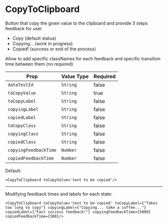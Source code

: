 # CopyToClipboard

Button that copy the given value to the clipboard and provide 3 steps feedback for user

- Copy (default status)
- Copying... (work in progress)
- Copied! (success or end of the process)

Allow to add specific classNames for each feedback and specific transition time between them (no required)

| Prop                  | Value Type | Required |
| --------------------- | ---------- | -------- |
| `dataTestId`          | `String`   | false    |
| `toCopyValue`         | `String`   | true     |
| `toCopyLabel`         | `String`   | false    |
| `copyingLabel`        | `String`   | false    |
| `copiedLabel`         | `String`   | false    |
| `toCopyClass`         | `String`   | false    |
| `copyingClass`        | `String`   | false    |
| `copiedClass`         | `String`   | false    |
| `copyingFeedbackTime` | `Number`   | false    |
| `copiedFeedbackTime`  | `Number`   | false    |

Default:
```
<CopyToClipboard toCopyValue='text to be copied'/>

```
-----------
Modifying feedback times and labels for each state:
```
<CopyToClipboard toCopyValue='text to be copied' toCopyLabel={"Takes too long to copy"} copyingLabel={"Copying... take a coffee..."} copiedLabel={"Fast success feedback!"} copyingFeedbackTime={5000} copiedFeedbackTime={500}/>
```
